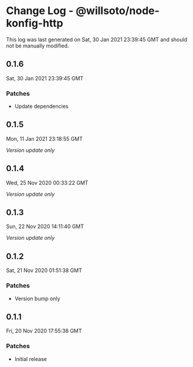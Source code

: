 # Change Log - @willsoto/node-konfig-http

This log was last generated on Sat, 30 Jan 2021 23:39:45 GMT and should not be manually modified.

## 0.1.6
Sat, 30 Jan 2021 23:39:45 GMT

### Patches

- Update dependencies

## 0.1.5
Mon, 11 Jan 2021 23:18:55 GMT

_Version update only_

## 0.1.4
Wed, 25 Nov 2020 00:33:22 GMT

_Version update only_

## 0.1.3
Sun, 22 Nov 2020 14:11:40 GMT

_Version update only_

## 0.1.2
Sat, 21 Nov 2020 01:51:38 GMT

### Patches

- Version bump only

## 0.1.1
Fri, 20 Nov 2020 17:55:38 GMT

### Patches

- Initial release

